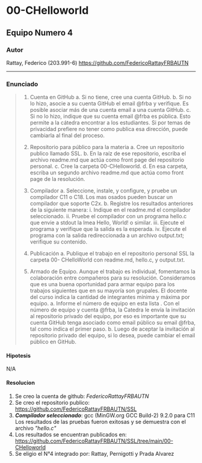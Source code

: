 # 00-CHelloworld
## Equipo Numero 4
### Autor
Rattay, Federico (203.991-6)
https://github.com/FedericoRattayFRBAUTN

---
### Enunciado

> 1.	Cuenta en GitHub a.	Si no tiene, cree una cuenta GitHub.  b.	Si no lo hizo, asocie a su cuenta GitHub el email @frba y verifique. Es
> posible asociar más de una cuenta email a una cuenta GitHub. c.	Si no
> lo hizo, indique que su cuenta email @frba es pública. Esto permite a
> la cátedra encontrar a los estudiantes. Si por temas de privacidad
> prefiere no tener como publica esa dirección, puede cambiarla al final
> del proceso.
>  
> 2.	Repositorio para público para la materia a.	Cree un repositorio publico llamado SSL. b.	En la raíz de ese repositorio, escriba el
> archivo readme.md que actúa como front page del repositorio personal.
> c.	Cree la carpeta 00-CHelloworld. d.	 En esa carpeta, escriba un
> segundo archivo readme.md que actúa como front page de la resolución.
> 3.	Compilador a.	Seleccione, instale, y configure, y pruebe un compilador C11 o C18. Los mas osados pueden buscar un compilador que
> soporte C2x. b.	Registre los resultados anteriores de la siguiente
> manera: i.	Indique en el readme.md el compilador seleccionado.
> ii.	Pruebe el compilador con un programa hello.c que envie a stdout la
> lmea Hello, World! o similar. iii.	Ejecute el programa y verifique que
> la salida es la esperada.  iv.	Ejecute el programa con la salida
> redireccionada a un archivo output.txt; verifique su contenido.
> 4.	Publicación a.	Publique el trabajo en el repositorio personal SSL la carpeta 00- CHelloWorld con readme.md, hello.c, y output.txt.
> 5.	Armado de Equipo. Aunque el trabajo es individual, fomentamos la colaboración entre compañeros para su resolución. Consideramos que es
> una buena oportunidad para armar equipo para los trabajos siguientes
> que en su mayoría son grupales. El docente del curso indica la
> cantidad de integrantes mínima y máxima por equipo. a.	Informe el
> número de equipo en esta lista  . Con el número de equipo y cuenta
> @frba, la Catedra le envía la invitación al repositorio privado del
> equipo, por eso es importante que su cuenta GitHub tenga asociado como
> email público su email @frba, tal como indica el primer paso. b.	Luego
> de aceptar la invitación al repositorio privado del equipo, si lo
> desea, puede cambiar el email público en GitHub.


#### Hipotesis
N/A

#### Resolucion
 1. Se creo la cuenta de github: *FedericoRattayFRBAUTN*
 2. Se creo el repositorio publico: https://github.com/FedericoRattayFRBAUTN/SSL
 3. ***Compilador seleccionado***: gcc (MinGW.org GCC Build-2) 9.2.0 para C11
Los resultados de las pruebas fueron exitosas y se demuestra con el archivo *"hello.c"*
4. Los resultados se encuentran publicados en: https://github.com/FedericoRattayFRBAUTN/SSL/tree/main/00-CHelloworld
5. Se eligio el N°4 integrado por: Rattay, Pernigotti y Prada Alvarez
